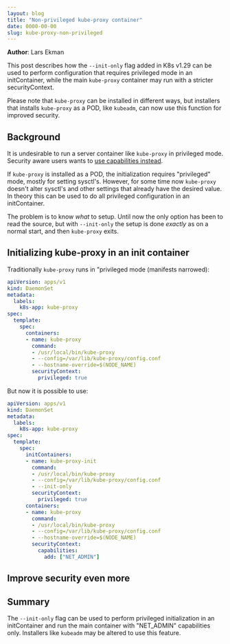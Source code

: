 ```yaml
---
layout: blog
title: "Non-privileged kube-proxy container"
date: 0000-00-00
slug: kube-proxy-non-privileged
---
```


**Author**: Lars Ekman

This post describes how the `--init-only` flag added in K8s v1.29 can
be used to perform configuration that requires privileged mode in an
initContainer, while the main `kube-proxy` container may run with a
stricter securityContext.

Please note that `kube-proxy` can be installed in different ways, but
installers that installs `kube-proxy` as a POD, like `kubeadm`, can
now use this function for improved security.


## Background

It is undesirable to run a server container like `kube-proxy` in
privileged mode. Security aware users wants to [use capabilities instead](
https://github.com/kubernetes/kubernetes/issues/112171).

If `kube-proxy` is installed as a POD, the initialization requires
"privileged" mode, mostly for setting sysctl's. However, for some time
now `kube-proxy` doesn't alter sysctl's and other settings that
already have the desired value. In theory this can be used to do all
privileged configuration in an initContainer.

The problem is to know *what* to setup. Until now the only option has
been to read the source, but with `--init-only` the setup is done
*exactly* as on a normal start, and then `kube-proxy` exits.


## Initializing kube-proxy in an init container

Traditionally `kube-proxy` runs in "privileged mode (manifests
narrowed):

```yaml
apiVersion: apps/v1
kind: DaemonSet
metadata:
  labels:
    k8s-app: kube-proxy
spec:
  template:
    spec:
      containers:
      - name: kube-proxy
        command:
        - /usr/local/bin/kube-proxy
        - --config=/var/lib/kube-proxy/config.conf
        - --hostname-override=$(NODE_NAME)
        securityContext:
          privileged: true
```

But now it is possible to use:

```yaml
apiVersion: apps/v1
kind: DaemonSet
metadata:
  labels:
    k8s-app: kube-proxy
spec:
  template:
    spec:
      initContainers:
      - name: kube-proxy-init
        command:
        - /usr/local/bin/kube-proxy
        - --config=/var/lib/kube-proxy/config.conf
        - --init-only
        securityContext:
          privileged: true
      containers:
      - name: kube-proxy
        command:
        - /usr/local/bin/kube-proxy
        - --config=/var/lib/kube-proxy/config.conf
        - --hostname-override=$(NODE_NAME)
        securityContext:
          capabilities:
            add: ["NET_ADMIN"]
```


## Improve security even more



## Summary

The `--init-only` flag can be used to perform privileged
initialization in an initContainer and run the main container with
"NET_ADMIN" capabilities only. Installers like `kubeadm` may be
altered to use this feature.

